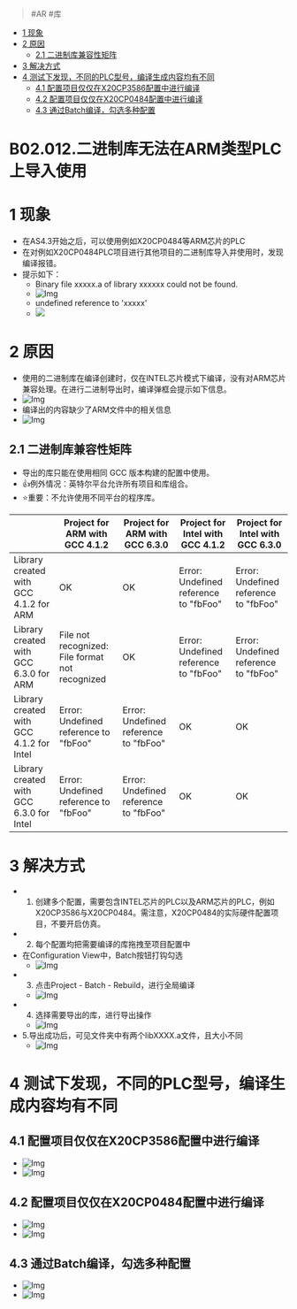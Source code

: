 > #AR #库

- [1 现象](#1%20%E7%8E%B0%E8%B1%A1)
- [2 原因](#2%20%E5%8E%9F%E5%9B%A0)
	- [2.1 二进制库兼容性矩阵](#2.1%20%E4%BA%8C%E8%BF%9B%E5%88%B6%E5%BA%93%E5%85%BC%E5%AE%B9%E6%80%A7%E7%9F%A9%E9%98%B5)
- [3 解决方式](#3%20%E8%A7%A3%E5%86%B3%E6%96%B9%E5%BC%8F)
- [4 测试下发现，不同的PLC型号，编译生成内容均有不同](#4%20%E6%B5%8B%E8%AF%95%E4%B8%8B%E5%8F%91%E7%8E%B0%EF%BC%8C%E4%B8%8D%E5%90%8C%E7%9A%84PLC%E5%9E%8B%E5%8F%B7%EF%BC%8C%E7%BC%96%E8%AF%91%E7%94%9F%E6%88%90%E5%86%85%E5%AE%B9%E5%9D%87%E6%9C%89%E4%B8%8D%E5%90%8C)
	- [4.1 配置项目仅仅在X20CP3586配置中进行编译](#4.1%20%E9%85%8D%E7%BD%AE%E9%A1%B9%E7%9B%AE%E4%BB%85%E4%BB%85%E5%9C%A8X20CP3586%E9%85%8D%E7%BD%AE%E4%B8%AD%E8%BF%9B%E8%A1%8C%E7%BC%96%E8%AF%91)
	- [4.2 配置项目仅仅在X20CP0484配置中进行编译](#4.2%20%E9%85%8D%E7%BD%AE%E9%A1%B9%E7%9B%AE%E4%BB%85%E4%BB%85%E5%9C%A8X20CP0484%E9%85%8D%E7%BD%AE%E4%B8%AD%E8%BF%9B%E8%A1%8C%E7%BC%96%E8%AF%91)
	- [4.3 通过Batch编译，勾选多种配置](#4.3%20%E9%80%9A%E8%BF%87Batch%E7%BC%96%E8%AF%91%EF%BC%8C%E5%8B%BE%E9%80%89%E5%A4%9A%E7%A7%8D%E9%85%8D%E7%BD%AE)

# B02.012.二进制库无法在ARM类型PLC上导入使用

# 1 现象

- 在AS4.3开始之后，可以使用例如X20CP0484等ARM芯片的PLC
- 在对例如X20CP0484PLC项目进行其他项目的二进制库导入并使用时，发现编译报错。
- 提示如下：
    - Binary file xxxxx.a of library xxxxxx could not be found.
    - ![Img](./FILES/012二进制库无法在ARM类型PLC上导入使用.md/img-20220617181209.png)
    - undefined reference to 'xxxxx'
    - ![](FILES/012二进制库无法在ARM类型PLC上导入使用/image-20231110162750674.png)

# 2 原因

- 使用的二进制库在编译创建时，仅在INTEL芯片模式下编译，没有对ARM芯片兼容处理。在进行二进制导出时，编译弹框会提示如下信息。
- ![Img](./FILES/012二进制库无法在ARM类型PLC上导入使用.md/img-20220617223124.png)
- 编译出的内容缺少了ARM文件中的相关信息
- ![Img](./FILES/012二进制库无法在ARM类型PLC上导入使用.md/img-20220617181552.png)

## 2.1 二进制库兼容性矩阵

- 导出的库只能在使用相同 GCC 版本构建的配置中使用。
- 👍例外情况：英特尔平台允许所有项目和库组合。
- ⭐重要：不允许使用不同平台的程序库。

|   |Project for ARM with GCC 4.1.2|Project for ARM with GCC 6.3.0|Project for Intel with GCC 4.1.2|Project for Intel with GCC 6.3.0|
|---|---|---|---|---|
|Library created with GCC 4.1.2 for ARM|OK|OK|Error: Undefined reference to "fbFoo"|Error: Undefined reference to "fbFoo"|
|Library created with GCC 6.3.0 for ARM|File not recognized: File format not recognized |OK|Error: Undefined reference to "fbFoo"|Error: Undefined reference to "fbFoo"|
|Library created with GCC 4.1.2 for Intel|Error: Undefined reference to "fbFoo"|Error: Undefined reference to "fbFoo"|OK |OK|
|Library created with GCC 6.3.0 for Intel|Error: Undefined reference to "fbFoo"|Error: Undefined reference to "fbFoo"|OK|OK|

# 3 解决方式

- 1. 创建多个配置，需要包含INTEL芯片的PLC以及ARM芯片的PLC，例如X20CP3586与X20CP0484。需注意，X20CP0484的实际硬件配置项目，不要开启仿真。
- 2. 每个配置均把需要编译的库拖拽至项目配置中
- 在Configuration View中，Batch按钮打钩勾选
    - ![Img](./FILES/012二进制库无法在ARM类型PLC上导入使用.md/img-20220617233806.png)
- 3. 点击Project - Batch - Rebuild，进行全局编译
    - ![Img](./FILES/012二进制库无法在ARM类型PLC上导入使用.md/img-20220617233934.png)
- 4. 选择需要导出的库，进行导出操作
    - ![Img](./FILES/012二进制库无法在ARM类型PLC上导入使用.md/img-20220617234044.png)
- 5.导出成功后，可见文件夹中有两个libXXXX.a文件，且大小不同
    - ![Img](./FILES/012二进制库无法在ARM类型PLC上导入使用.md/img-20220618020711.png)

# 4 测试下发现，不同的PLC型号，编译生成内容均有不同

## 4.1 配置项目仅仅在X20CP3586配置中进行编译

- ![Img](./FILES/012二进制库无法在ARM类型PLC上导入使用.md/img-20220617223124.png)
- ![Img](./FILES/012二进制库无法在ARM类型PLC上导入使用.md/img-20220617181552.png)

## 4.2 配置项目仅仅在X20CP0484配置中进行编译

- ![Img](./FILES/012二进制库无法在ARM类型PLC上导入使用.md/img-20220617182041.png)
- ![Img](./FILES/012二进制库无法在ARM类型PLC上导入使用.md/img-20220617182120.png)

## 4.3 通过Batch编译，勾选多种配置

- ![Img](./FILES/012二进制库无法在ARM类型PLC上导入使用.md/img-20220617183520.png)
- ![Img](./FILES/012二进制库无法在ARM类型PLC上导入使用.md/img-20220617183747.png)
